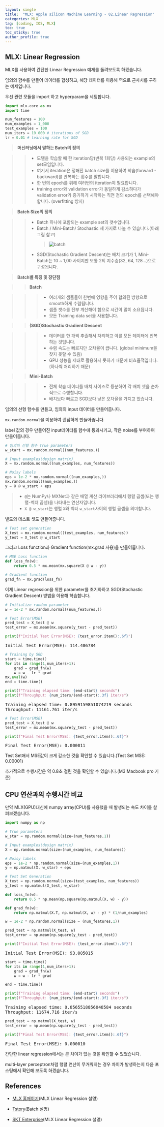 ```yaml
---
layout: single
title:  "MLX: Apple silicon Machine Learning - 02.Linear Regression"
categories: MLX
tag: [coding, IOS, MLX]
toc: true
toc_sticky: true
author_profile: true
---
```


<head>
  <style>
    table.dataframe {
      white-space: normal;
      width: 100%;
      height: 240px;
      display: block;
      overflow: auto;
      font-family: Arial, sans-serif;
      font-size: 0.9rem;
      line-height: 20px;
      text-align: center;
      border: 0px !important;
    }

    table.dataframe th {
      text-align: center;
      font-weight: bold;
      padding: 8px;
    }

    table.dataframe td {
      text-align: center;
      padding: 8px;
    }

    table.dataframe tr:hover {
      background: #b8d1f3; 
    }

    .output_prompt {
      overflow: auto;
      font-size: 0.9rem;
      line-height: 1.45;
      border-radius: 0.3rem;
      -webkit-overflow-scrolling: touch;
      padding: 0.8rem;
      margin-top: 0;
      margin-bottom: 15px;
      font: 1rem Consolas, "Liberation Mono", Menlo, Courier, monospace;
      color: $code-text-color;
      border: solid 1px $border-color;
      border-radius: 0.3rem;
      word-break: normal;
      white-space: pre;
    }

  .dataframe tbody tr th:only-of-type {
      vertical-align: middle;
  }

  .dataframe tbody tr th {
      vertical-align: top;
  }

  .dataframe thead th {
      text-align: center !important;
      padding: 8px;
  }

  .page__content p {
      margin: 0 0 0px !important;
  }

  .page__content p > strong {
    font-size: 1rem !important;
  }

  </style>
</head>


## MLX: Linear Regression



MLX를 사용하여 간단한 Linear Regression 예제를 돌려보도록 하겠습니다.   

임의의 함수를 만들어 데이터를 합성하고, 해당 데이터를 이용해 역으로 근사치를 구하는 예제입니다.   

   

우선 관련 모듈을 import 하고 hyperparam을 세팅합니다.



```python
import mlx.core as mx
import time

num_features = 100
num_examples = 1_000
test_examples = 100
num_iters = 10_000 # iterations of SGD
lr = 0.01 # learning rate for SGD
```

> **머신러닝에서 말하는 Batch의 정의**   

>   > * 모델을 학습할 때 한 iteration당(반복 1회당) 사용되는 example의 set모임입니다.   
>   > * 여기서 iteration은 정해진 batch size를 이용하여 학습(forward - backward)를 반복하는 횟수를 말합니다.   
>   > * 한 번의 epoch를 위해 여러번의 iteration이 필요합니다.   
>   > * training error와 validation error가 동일하게 감소하다가 validation error가 증가하기 시작하는 직전 점의 epoch를 선택해야 합니다. (overfitting 방지)   

   

> **Batch Size의 정의**   

>   > * Batch 하나에 포함되는 example set의 갯수입니다.   
>   > * Batch / Mini-Batch/ Stochastic 세 가지로 나눌 수 있습니다.(아래 그림 참고)   
>   >   > ![batch](/assets/images/batch.png)   
>   > * SGD(Stochastic Gradient Descent)는 배치 크기가 1, Mini-Batch는 10 ~ 1,00 사이지만 보통 2의 지수승(32, 64, 128...)으로 구성됩니다.   

   

> **Batch별 특징 및 장단점**

>   > **Batch**

>   >   > * 여러개의 샘플들이 한번에 영향을 주어 합의된 방향으로 smooth하게 수렴됩니다.   
>   >   > * 샘플 갯수를 전부 계산해야 함으로 시간이 많이 소요됩니다.   
>   >   > * 모든 Training data set을 사용합니다.  

     

>   > **(SGD)Stochastic Gradient Descent**

>   >   > * 데이터를 한 개씩 추출해서 처리하고 이를 모든 데이터에 반복하는 것입니다.   
>   >   > * 수렴 속도는 빠르지만 오차율이 큽니다. (global minimum을 찾지 못할 수 있음)   
>   >   > * GPU 성능을 제대로 활용하지 못하기 때문에 비효율적입니다. (하나씩 처리하기 때문)   



>   > **Mini-Batch**

>   >   > * 전체 학습 데이터를 배치 사이즈로 등분하여 각 배치 셋을 순차적으로 수행합니다.
>   >   > * 배치보다 빠르고 SGD보다 낮은 오차율을 가지고 있습니다.


임의의 선형 함수를 만들고, 임의의 input 데이터를 만들어줍니다.   

`mx.random.normal`을 이용하여 랜덤하게 만들어줍니다.   

label 값의 경우 만들어진 input데이터를 함수에 통과시키고, 작은 noise를 부여하여 만들어줍니다.



```python
# 임의의 선형 함수 True parameters
w_start = mx.random.normal((num_features,))

# Input examples(design matrix)
X = mx.random.normal((num_examples, num_features))

# Noisy labels
eps = 1e-2 * mx.random.normal((num_examples,))
mx.random.normal((num_examples,))
y = X @ w_start + eps
```

> * `@`는 NumPy나 MXNet과 같은 배열 계산 라이브러리에서 행렬 곱셈(또는 행렬-벡터 곱셈)을 나타내는 연산자입니다.   
> * `X @ w_start`는 행렬 `X`와 벡터 `w_start`사이의 행렬 곱셉을 의미합니다.


별도의 테스트 셋도 만들어줍니다.



```python
# Test set generation
X_test = mx.random.normal((test_examples, num_features))
y_test = X_test @ w_start
```

그리고 Loss function과 Gradient function(mx.grad 사용)을 만들어줍니다.



```python
# MSE Loss function
def loss_fn(w):
    return 0.5 * mx.mean(mx.square(X @ w - y))

# Gradient function
grad_fn = mx.grad(loss_fn)
```

이제 Linear regression을 위한 parameter를 초기화하고 SGD(Stochastic Gradient Descent) 방법을 이용해 학습합니다.   



```python
# Initialize random parameter
w = 1e-2 * mx.random.normal((num_features,))

# Test Error(MSE)
pred_test = X_test @ w
test_error = mx.mean(mx.square(y_test - pred_test))

print(f"Initial Test Error(MSE): {test_error.item():.6f}")
```

<pre>
Initial Test Error(MSE): 114.406784
</pre>

```python
# Training by SGD
start = time.time()
for its in range(1,num_iters+1):
    grad = grad_fn(w)
    w = w - lr * grad
mx.eval(w)
end = time.time()

print(f"Training elapsed time: {end-start} seconds")
print(f"Throughput: {num_iters/(end-start):.3f} iter/s")
```

<pre>
Training elapsed time: 0.8959159851074219 seconds
Throughput: 11161.761 iter/s
</pre>

```python
# Test Error(MSE)
pred_test = X_test @ w
test_error = mx.mean(mx.square(y_test - pred_test))

print(f"Final Test Error(MSE): {test_error.item():.6f}")
```

<pre>
Final Test Error(MSE): 0.000011
</pre>
Test Set애서 MSE값이 크게 감소한 것을 확인할 수 있습니다.(Test Set MSE: 0.00001)   

추가적으로 수행시간은 약 0.8초 걸린 것을 확인할 수 있습니다.(M3 Macbook pro 기준)


## CPU 연산과의 수행시간 비교



만약 MLX(GPU)대신에 numpy array(CPU)를 사용했을 때 발생되는 속도 차이를 살펴보겠습니다.



```python
import numpy as np

# True parameters
w_star = np.random.normal(size=(num_features,1))

# Input examples(design matrix)
X = np.random.normal(size=(num_examples, num_features))

# Noisy labels
eps = 1e-2 * np.random.normal(size=(num_examples,1))
y = np.matmul(X, w_star) + eps

# Test Set Generation
X_test = np.random.normal(size=(test_examples, num_features))
y_test = np.matmul(X_test, w_star)
```


```python
def loss_fn(w):
    return 0.5 * np.mean(np.square(np.matmul(X, w) - y))

def grad_fn(w):
    return np.matmul(X.T, np.matmul(X, w) - y) * (1/num_examples)
```


```python
w = 1e-2 * np.random.normal(size = (num_features,1))

pred_test = np.matmul(X_test, w)
test_error = np.mean(np.square(y_test - pred_test))

print(f"Initial Test Error(MSE): {test_error.item():.6f}")
```

<pre>
Initial Test Error(MSE): 93.005015
</pre>

```python
start = time.time()
for its in range(1,num_iters+1):
    grad = grad_fn(w)
    w = w - lr * grad

end = time.time()

print(f"Training elapsed time: {end-start} seconds")
print(f"Throughput: {num_iters/(end-start):.3f} iter/s")
```

<pre>
Training elapsed time: 0.8565518856048584 seconds
Throughput: 11674.716 iter/s
</pre>

```python
pred_test = np.matmul(X_test, w)
test_error = np.mean(np.square(y_test - pred_test))

print(f"Final Test Error(MSE): {test_error.item():.6f}")
```

<pre>
Final Test Error(MSE): 0.000010
</pre>
간단한 linear regression에서는 큰 차이가 없는 것을 확인할 수 있었습니다.   

multi-layer perceptron처럼 행렬 연산이 무거워지는 경우 차이가 발생하는지 다음 포스팅에서 확인해 보도록 하겠습니다.


## References

* [MLX 홈페이지](https://ml-explore.github.io/mlx/build/html/examples/linear_regression.html)(MLX Linear Regression 설명)

* [Tstory](https://nonmeyet.tistory.com/entry/Batch-MiniBatch-Stochastic-%EC%A0%95%EC%9D%98%EC%99%80-%EC%84%A4%EB%AA%85-%EB%B0%8F-%EC%98%88%EC%8B%9C)(Batch 설명)

* [SKT Enterprise](https://www.sktenterprise.com/bizInsight/blogDetail/dev/8322)(MLX Linear Regression 설명)

